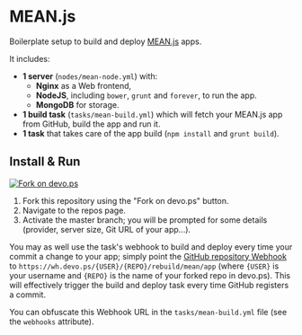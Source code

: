 # MEAN.js

Boilerplate setup to build and deploy [MEAN.js](http://meanjs.org) apps.

It includes:

- **1 server** (`nodes/mean-node.yml`) with:
  - **Nginx** as a Web frontend,
  - **NodeJS**, including `bower`, `grunt` and `forever`, to run the app.
  - **MongoDB** for storage.
- **1 build task** (`tasks/mean-build.yml`) which will fetch your MEAN.js app from GitHub, build the app and run it.
- **1 task** that takes care of the app build (`npm install` and `grunt build`).

## Install & Run

[![Fork on devo.ps](https://app.devo.ps/assets/images/fork.png)](https://app.devo.ps/#/fork?git_url=https://github.com/devops-community/mean)


1. Fork this repository using the "Fork on devo.ps" button.
2. Navigate to the repos page.
3. Activate the master branch; you will be prompted for some details (provider, server size, Git URL of your app...).

You may as well use the task's webhook to build and deploy every time your commit a change to your app; simply point the [GitHub repository Webhook](https://developer.github.com/webhooks/creating/) to `https://wh.devo.ps/{USER}/{REPO}/rebuild/mean/app` (where `{USER}` is your username and `{REPO}` is the name of your forked repo in devo.ps). This will effectively trigger the build and deploy task every time GitHub registers a commit.

You can obfuscate this Webhook URL in the `tasks/mean-build.yml` file (see the `webhooks` attribute).
